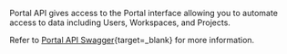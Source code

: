 Portal API gives access to the Portal interface allowing you to automate
access to data including Users, Workspaces, and Projects.

Refer to [Portal API
Swagger](https://portal-api.platform.quix.io/swagger){target=_blank} for more
information.
